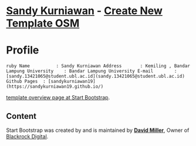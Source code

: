 # [Sandy Kurniawan](https://sandykurniawan19.github.io/) - [Create New Template OSM](http://openstreetmap.in/)

# Profile
`ruby
Name          : Sandy Kurniawan
Address       : Kemiling , Bandar Lampung
University    : Bandar Lampung University
E-mail        : [sandy.13421065@student.ubl.ac.id](sandy.13421065@student.ubl.ac.id)
Github Pages  : [sandykurniawan19](https://sandykurniawan19.github.io/)`

 [template overview page at Start Bootstrap](http://startbootstrap.com/template-overviews/stylish-portfolio/).


## Content

Start Bootstrap was created by and is maintained by **[David Miller](http://davidmiller.io/)**, Owner of [Blackrock Digital](http://blackrockdigital.io/).
